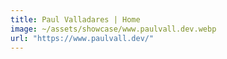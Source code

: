 ```yaml
---
title: Paul Valladares | Home
image: ~/assets/showcase/www.paulvall.dev.webp
url: "https://www.paulvall.dev/"
---
```

